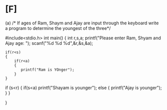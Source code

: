 # [F]
(a)
/* If ages of Ram, Shaym and Ajay are input through the keyboard write a program to determine the 
youngest of the three*/

#include<stdio.h>
int main()
{
    int r,s,a;
    printf("Please enter Ram, Shyam and Ajay age: ");
    scanf("%d %d %d",&r,&s,&a);

    if(r<s)
    {
        if(r<a)
        {
           printf("Ram is YOnger");     
        }
    }
    
if (s<r)
    {
        if(s<a)
        printf("Shayam is younger");
        else 
    {
        printf("Ajay is younger");
    }
    }
    
       
}   
